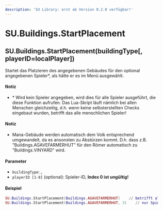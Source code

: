 ```yaml
---
description: 'SU Library: erst ab Version 0.2.0 verfügbar!'
---
```


# SU.Buildings.StartPlacement

## SU.Buildings.StartPlacement(buildingType\[, playerID=localPlayer])

Startet das Platzieren des angegebenen Gebäudes für den optional angegebenen Spieler\*, als hätte er es im Menü ausgewählt.

#### Notiz

* \* Wird kein Spieler angegeben, wird dies für alle Spieler ausgeführt, die diese Funktion aufrufen. Das Lua-Skript läuft nämlich bei allen Menschen gleichzeitig, d.h. wenn keine selbsterstellten Checks eingebaut wurden, betrifft das alle menschlichen Spieler!

#### Notiz

* Mana-Gebäude werden automatisch dem Volk entsprechend umgewandelt, da es ansonsten zu Abstürzen kommt. D.h. dass z.B. "Buildings.AGAVEFARMERHUT" für den Römer automatisch zu "Buildings.VINYARD" wird.

#### Parameter

* `buildingType`: [.](./ "mention")
* `playerID [1-8]` (optional): Spieler-ID, **Index 0 ist ungültig!**

#### Beispiel

```lua
SU.Buildings.StartPlacement(Buildings.AGAVEFARMERHUT)    // betrifft alle menschlichen Spieler!
SU.Buildings.StartPlacement(Buildings.AGAVEFARMERHUT, 3)    // nur Spieler 3
```
